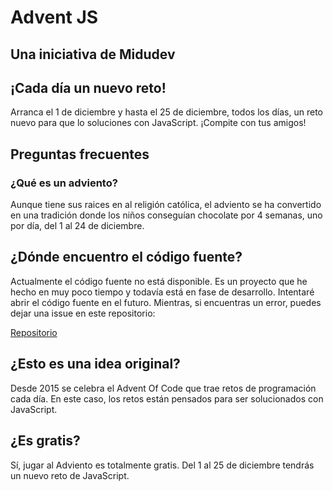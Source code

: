 # Advent JS 
## Una iniciativa de Midudev

## ¡Cada día un nuevo reto!
Arranca el 1 de diciembre y hasta el 25 de diciembre, todos los días, un reto nuevo para que lo soluciones con JavaScript. ¡Compite con tus amigos!

## Preguntas frecuentes
### ¿Qué es un adviento?
Aunque tiene sus raices en al religión católica, el adviento se ha convertido en una tradición donde los niños conseguían chocolate por 4 semanas, uno por día, del 1 al 24 de diciembre.

## ¿Dónde encuentro el código fuente?
Actualmente el código fuente no está disponible. Es un proyecto que he hecho en muy poco tiempo y todavía está en fase de desarrollo. Intentaré abrir el código fuente en el futuro. Mientras, si encuentras un error, puedes dejar una issue en este repositorio:

[Repositorio](https://github.com/midudev/adventjs-issues/issues)

## ¿Esto es una idea original?
Desde 2015 se celebra el Advent Of Code que trae retos de programación cada día. En este caso, los retos están pensados para ser solucionados con JavaScript.

## ¿Es gratis?
Sí, jugar al Adviento es totalmente gratis. Del 1 al 25 de diciembre tendrás un nuevo reto de JavaScript.